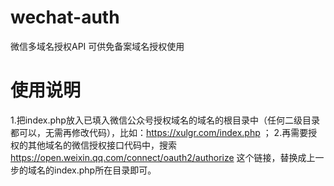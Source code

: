 # wechat-auth
微信多域名授权API
可供免备案域名授权使用

# 使用说明
1.把index.php放入已填入微信公众号授权域名的域名的根目录中（任何二级目录都可以，无需再修改代码），比如：https://xulgr.com/index.php ；
2.再需要授权的其他域名的微信授权接口代码中，搜索 https://open.weixin.qq.com/connect/oauth2/authorize 这个链接，替换成上一步的域名的index.php所在目录即可。
